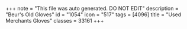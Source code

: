+++
note = "This file was auto generated. DO NOT EDIT"
description = "Beur's Old Gloves"
id = "1054"
icon = "517"
tags = [4096]
title = "Used Merchants Gloves"
classes = 33161
+++
